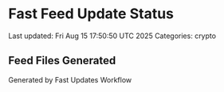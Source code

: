 # Fast Feed Update Status
Last updated: Fri Aug 15 17:50:50 UTC 2025
Categories: crypto

## Feed Files Generated

Generated by Fast Updates Workflow
